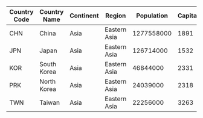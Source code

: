 | Country Code | Country Name | Continent | Region | Population | Capital |
| --- | --- | --- | --- | --- | --- |
| CHN | China | Asia | Eastern Asia | 1277558000 | 1891 |
| JPN | Japan | Asia | Eastern Asia | 126714000 | 1532 |
| KOR | South Korea | Asia | Eastern Asia | 46844000 | 2331 |
| PRK | North Korea | Asia | Eastern Asia | 24039000 | 2318 |
| TWN | Taiwan | Asia | Eastern Asia | 22256000 | 3263 |
